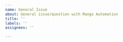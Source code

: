 ```yaml
---
name: General Issue
about: General issue/question with Mango Automation
title: ''
labels: ''
assignees: ''

---
```



